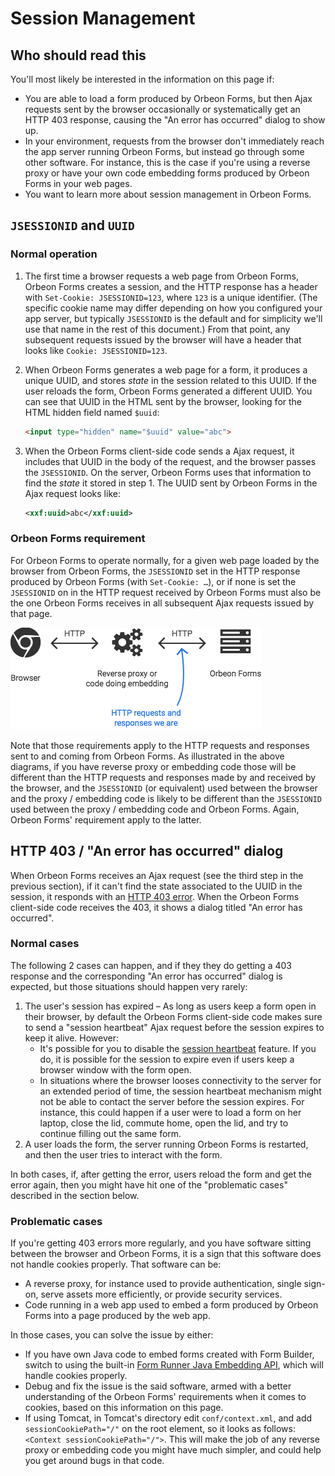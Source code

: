# Session Management

## Who should read this

You'll most likely be interested in the information on this page if:

- You are able to load a form produced by Orbeon Forms, but then Ajax requests sent by the browser occasionally or systematically get an HTTP 403 response, causing the "An error has occurred" dialog to show up.
- In your environment, requests from the browser don't immediately reach the app server running Orbeon Forms, but instead go through some other software. For instance, this is the case if you're using a reverse proxy or have your own code embedding forms produced by Orbeon Forms in your web pages.
- You want to learn more about session management in Orbeon Forms.

## `JSESSIONID` and `UUID`

### Normal operation

1. The first time a browser requests a web page from Orbeon Forms, Orbeon Forms creates a session, and the HTTP response has a header with `Set-Cookie: JSESSIONID=123`, where `123` is a unique identifier. (The specific cookie name may differ depending on how you configured your app server, but typically `JSESSIONID` is the default and for simplicity we'll use that name in the rest of this document.) From that point, any subsequent requests issued by the browser will have a header that looks like `Cookie: JSESSIONID=123`.

2. When Orbeon Forms generates a web page for a form, it produces a unique UUID, and stores *state* in the session related to this UUID. If the user reloads the form, Orbeon Forms generated a different UUID. You can see that UUID in the HTML sent by the browser, looking for the HTML hidden field named `$uuid`:

   ```html
   <input type="hidden" name="$uuid" value="abc">
   ```

3. When the Orbeon Forms client-side code sends a Ajax request, it includes that UUID in the body of the request, and the browser passes the `JSESSIONID`. On the server, Orbeon Forms uses that information to find the *state* it stored in step 1. The UUID sent by Orbeon Forms in the Ajax request looks like:

    ```xml
    <xxf:uuid>abc</xxf:uuid>
    ```
    
### Orbeon Forms requirement

For Orbeon Forms to operate normally, for a given web page loaded by the browser from Orbeon Forms, the `JSESSIONID` set in the HTTP response produced by Orbeon Forms (with `Set-Cookie: …`), or if none is set the `JSESSIONID` on in the HTTP request received by Orbeon Forms must also be the one Orbeon Forms receives in all subsequent Ajax requests issued by that page.

![Which HTTP requests/responses we are interested in](../images/session-where.png)

Note that those requirements apply to the HTTP requests and responses sent to and coming from Orbeon Forms. As illustrated in the above diagrams, if you have reverse proxy or embedding code those will be different than the HTTP requests and responses made by and received by the browser, and the `JSESSIONID` (or equivalent) used between the browser and the proxy / embedding code is likely to be different than the `JSESSIONID` used between the proxy / embedding code and Orbeon Forms. Again, Orbeon Forms' requirement apply to the latter.

## HTTP 403 / "An error has occurred" dialog

When Orbeon Forms receives an Ajax request (see the third step in the previous section), if it can't find the state associated to the UUID in the session, it responds with an [HTTP 403 error](https://en.wikipedia.org/wiki/HTTP_403). When the Orbeon Forms client-side code receives the 403, it shows a dialog titled "An error has occurred".

### Normal cases

The following 2 cases can happen, and if they they do getting a 403 response and the corresponding "An error has occurred" dialog is expected, but those situations should happen very rarely:

1. The user's session has expired – As long as users keep a form open in their browser, by default the Orbeon Forms client-side code makes sure to send a "session heartbeat" Ajax request before the session expires to keep it alive. However:
    - It's possible for you to disable the [session heartbeat](https://doc.orbeon.com/contributors/state-handling.html#session-heartbeat) feature. If you do, it is possible for the session to expire even if users keep a browser window with the form open.
    - In situations where the browser looses connectivity to the server for an extended period of time, the session heartbeat mechanism might not be able to contact the server before the session expires. For instance, this could happen if a user were to load a form on her laptop, close the lid, commute home, open the lid, and try to continue filling out the same form.
2. A user loads the form, the server running Orbeon Forms is restarted, and then the user tries to interact with the form.

In both cases, if, after getting the error, users reload the form and get the error again, then you might have hit one of the "problematic cases" described in the section below.

### Problematic cases

If you're getting 403 errors more regularly, and you have software sitting between the browser and Orbeon Forms, it is a sign that this software does not handle cookies properly. That software can be:

- A reverse proxy, for instance used to provide authentication, single sign-on, serve assets more efficiently, or provide security services.
- Code running in a web app used to embed a form produced by Orbeon Forms into a page produced by the web app.

In those cases, you can solve the issue by either:

- If you have own Java code to embed forms created with Form Builder, switch to using the built-in [Form Runner Java Embedding API](https://doc.orbeon.com/form-runner/link-embed/java-api.html), which will handle cookies properly.
- Debug and fix the issue is the said software, armed with a better understanding of the Orbeon Forms' requirements when it comes to cookies, based on this information on this page.
- If using Tomcat, in Tomcat's directory edit `conf/context.xml`, and add `sessionCookiePath="/"` on the root element, so it looks as follows: `<Context sessionCookiePath="/">`. This will make the job of any reverse proxy or embedding code you might have much simpler, and could help you get around bugs in that code.


